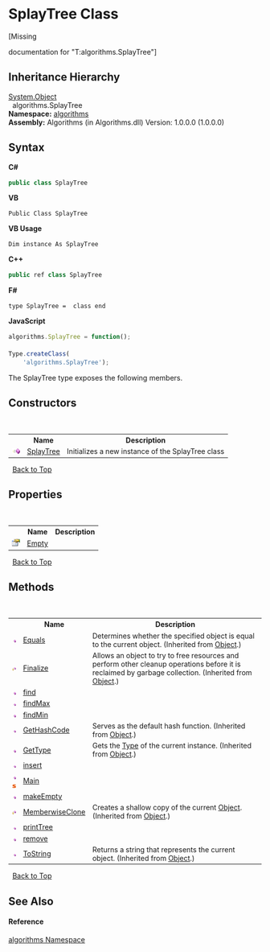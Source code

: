 # SplayTree Class
 

\[Missing <summary> documentation for "T:algorithms.SplayTree"\]


## Inheritance Hierarchy
<a href="http://msdn2.microsoft.com/en-us/library/e5kfa45b" target="_blank">System.Object</a><br />&nbsp;&nbsp;algorithms.SplayTree<br />
**Namespace:**&nbsp;<a href="82f88b43-fdc9-bc99-9558-75fce96d448f">algorithms</a><br />**Assembly:**&nbsp;Algorithms (in Algorithms.dll) Version: 1.0.0.0 (1.0.0.0)

## Syntax

**C#**<br />
``` C#
public class SplayTree
```

**VB**<br />
``` VB
Public Class SplayTree
```

**VB Usage**<br />
``` VB Usage
Dim instance As SplayTree
```

**C++**<br />
``` C++
public ref class SplayTree
```

**F#**<br />
``` F#
type SplayTree =  class end
```

**JavaScript**<br />
``` JavaScript
algorithms.SplayTree = function();

Type.createClass(
	'algorithms.SplayTree');
```

The SplayTree type exposes the following members.


## Constructors
&nbsp;<table><tr><th></th><th>Name</th><th>Description</th></tr><tr><td>![Public method](media/pubmethod.gif "Public method")</td><td><a href="bddcd010-044e-d8b8-5662-5f568adc245d">SplayTree</a></td><td>
Initializes a new instance of the SplayTree class</td></tr></table>&nbsp;
<a href="#splaytree-class">Back to Top</a>

## Properties
&nbsp;<table><tr><th></th><th>Name</th><th>Description</th></tr><tr><td>![Public property](media/pubproperty.gif "Public property")</td><td><a href="850fe8dd-b575-d529-bae0-63e008979136">Empty</a></td><td /></tr></table>&nbsp;
<a href="#splaytree-class">Back to Top</a>

## Methods
&nbsp;<table><tr><th></th><th>Name</th><th>Description</th></tr><tr><td>![Public method](media/pubmethod.gif "Public method")</td><td><a href="http://msdn2.microsoft.com/en-us/library/bsc2ak47" target="_blank">Equals</a></td><td>
Determines whether the specified object is equal to the current object.
 (Inherited from <a href="http://msdn2.microsoft.com/en-us/library/e5kfa45b" target="_blank">Object</a>.)</td></tr><tr><td>![Protected method](media/protmethod.gif "Protected method")</td><td><a href="http://msdn2.microsoft.com/en-us/library/4k87zsw7" target="_blank">Finalize</a></td><td>
Allows an object to try to free resources and perform other cleanup operations before it is reclaimed by garbage collection.
 (Inherited from <a href="http://msdn2.microsoft.com/en-us/library/e5kfa45b" target="_blank">Object</a>.)</td></tr><tr><td>![Public method](media/pubmethod.gif "Public method")</td><td><a href="a55aec66-85ba-6671-b191-cd5234adf856">find</a></td><td /></tr><tr><td>![Public method](media/pubmethod.gif "Public method")</td><td><a href="8f561d4c-d6de-17d0-6e9c-eee34bb313d9">findMax</a></td><td /></tr><tr><td>![Public method](media/pubmethod.gif "Public method")</td><td><a href="c00c8ec4-0196-5225-a513-d2ee13d4bc48">findMin</a></td><td /></tr><tr><td>![Public method](media/pubmethod.gif "Public method")</td><td><a href="http://msdn2.microsoft.com/en-us/library/zdee4b3y" target="_blank">GetHashCode</a></td><td>
Serves as the default hash function.
 (Inherited from <a href="http://msdn2.microsoft.com/en-us/library/e5kfa45b" target="_blank">Object</a>.)</td></tr><tr><td>![Public method](media/pubmethod.gif "Public method")</td><td><a href="http://msdn2.microsoft.com/en-us/library/dfwy45w9" target="_blank">GetType</a></td><td>
Gets the <a href="http://msdn2.microsoft.com/en-us/library/42892f65" target="_blank">Type</a> of the current instance.
 (Inherited from <a href="http://msdn2.microsoft.com/en-us/library/e5kfa45b" target="_blank">Object</a>.)</td></tr><tr><td>![Public method](media/pubmethod.gif "Public method")</td><td><a href="8f5776fb-6279-9e7b-7f89-d8eb19dcf3ba">insert</a></td><td /></tr><tr><td>![Public method](media/pubmethod.gif "Public method")![Static member](media/static.gif "Static member")</td><td><a href="eaf9cc4d-0a15-d781-5b0b-0825956b2980">Main</a></td><td /></tr><tr><td>![Public method](media/pubmethod.gif "Public method")</td><td><a href="3a8ac4fc-9e40-7d45-7679-5163ef8585c9">makeEmpty</a></td><td /></tr><tr><td>![Protected method](media/protmethod.gif "Protected method")</td><td><a href="http://msdn2.microsoft.com/en-us/library/57ctke0a" target="_blank">MemberwiseClone</a></td><td>
Creates a shallow copy of the current <a href="http://msdn2.microsoft.com/en-us/library/e5kfa45b" target="_blank">Object</a>.
 (Inherited from <a href="http://msdn2.microsoft.com/en-us/library/e5kfa45b" target="_blank">Object</a>.)</td></tr><tr><td>![Public method](media/pubmethod.gif "Public method")</td><td><a href="38795308-5600-c7aa-6c5e-d11ac3010649">printTree</a></td><td /></tr><tr><td>![Public method](media/pubmethod.gif "Public method")</td><td><a href="d7f5387c-0df7-0ca4-38f5-af62d6655642">remove</a></td><td /></tr><tr><td>![Public method](media/pubmethod.gif "Public method")</td><td><a href="http://msdn2.microsoft.com/en-us/library/7bxwbwt2" target="_blank">ToString</a></td><td>
Returns a string that represents the current object.
 (Inherited from <a href="http://msdn2.microsoft.com/en-us/library/e5kfa45b" target="_blank">Object</a>.)</td></tr></table>&nbsp;
<a href="#splaytree-class">Back to Top</a>

## See Also


#### Reference
<a href="82f88b43-fdc9-bc99-9558-75fce96d448f">algorithms Namespace</a><br />